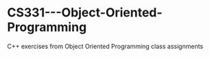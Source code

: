 # CS331---Object-Oriented-Programming
C++ exercises from Object Oriented Programming class assignments

